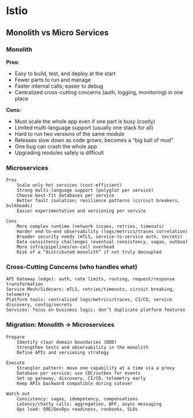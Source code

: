 # Istio

## Monolith vs Micro Services
<!-- * monoliths had all components in single service as modules and everything was coupled -->
<!-- * The monolith handles all the things like: authentication, authorization, networking, logging, monitoring, tracing -->
<!-- * Upgradations of modules were difficult -->
<!-- * Scaling led to scaling up of all the components even if only one component was having a big load, rest were not aupposed to upscale, this is bad because this will increase the cloud resource consumption and price -->
<!-- * Multi language support wasnt possible -->
<!-- * Version upgrading and experimantation was difficult because there cant be 2 versions of same module within the monolith -->
<!-- * Thsi becomes a big ball of mud. -->
<!---->
<!-- * Refactoring the monolith to microservice requires all independent services to be decoupled -->
<!-- * Pro of microservice: scalable, faster and smaller releases, multi lingual, resilient, easy to understand -->
<!-- * but the issue in microservices come that we need to take care of : authentication, authorization, networking, logging, monitoring, tracing, etcetc. we also cant code all these into microservices itself as well because this will disrupt the main reason for designing microservices. -->
<!-- * cons of microservices: complex netowrking, security, observability, overload traditional operation models -->
<!-- * These issues are handled by the devops teams outside the microservices -->

### Monolith
**Pros:**
- Easy to build, test, and deploy at the start
- Fewer parts to run and manage
- Faster internal calls; easier to debug
- Centralized cross-cutting concerns (auth, logging, monitoring) in one place

**Cons:**
- Must scale the whole app even if one part is busy (costly)
- Limited multi-language support (usually one stack for all)
- Hard to run two versions of the same module
- Releases slow down as code grows; becomes a “big ball of mud”
- One bug can crash the whole app
- Upgrading modules safely is difficult

### Microservices
    Pros
        Scale only hot services (cost-efficient)
        Strong multi-language support (polyglot per service)
        Choose best-fit databases per service
        Better fault isolation; resilience patterns (circuit breakers, bulkheads)
        Easier experimentation and versioning per service

    Cons
        More complex runtime (network issues, retries, timeouts)
        Harder end-to-end observability (logs/metrics/traces correlation)
        Broader security needs (mTLS, service-to-service auth, secrets)
        Data consistency challenges (eventual consistency, sagas, outbox)
        More infra/pipelines/on-call overhead
        Risk of a “distributed monolith” if not truly decoupled

### Cross-Cutting Concerns (who handles what)
    API Gateway (edge): auth, rate limits, routing, request/response transformation
    Service Mesh/Sidecars: mTLS, retries/timeouts, circuit breaking, telemetry
    Platform tools: centralized logs/metrics/traces, CI/CD, service discovery, config/secrets
    Services: focus on business logic; don’t duplicate platform features

### Migration: Monolith → Microservices
    Prepare
        Identify clear domain boundaries (DDD)
        Strengthen tests and observability in the monolith
        Define APIs and versioning strategy

    Execute
        Strangler pattern: move one capability at a time via a proxy
        Database per service; use CDC/outbox for events
        Set up gateway, discovery, CI/CD, telemetry early
        Keep APIs backward compatible during cutover

    Watch out
        Consistency: sagas, idempotency, compensations
        Latency/chatty calls: aggregation, BFF, async messaging
        Ops load: SRE/DevOps readiness, runbooks, SLOs


